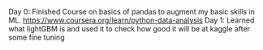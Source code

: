 Day 0: Finished Course on basics of pandas to augment my basic skills in ML. 
https://www.coursera.org/learn/python-data-analysis
Day 1: Learned what lightGBM is and used it to check how good it will be at kaggle after some fine tuning
